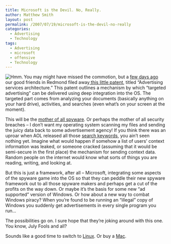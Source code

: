 ```yaml
---
title: Microsoft is the Devil. No, Really.
author: Matthew Smith
layout: post
permalink: /2007/07/19/microsoft-is-the-devil-no-really
categories:
  - Advertising
  - Technology
tags:
  - Advertising
  - microsoft
  - offensive
  - Technology
---
```

<img src="http://archive.digivation.net/wp-content/uploads/2007/07/evilms.thumbnail.gif" alt="Hmm." align="left" />You may might have missed the commotion, but a [few days ago][1] our good friends in Redmond filed away[ this little patent,][2] titled &#8220;Advertising services architecture.&#8221; This patent outlines a mechanism by which &#8220;targeted advertising&#8221; can be delivered using deep integration into the OS. The targeted part comes from analyzing your documents (basically anything on your hard drive), activities, and searches (even what&#8217;s on your screen at the moment).

This will be the [mother of all spyware][3]. Or perhaps the mother of all security breaches &#8211; I don&#8217;t want my operating system scanning my files and sending the juicy data back to some advertisement agency! If you think there was an uproar when AOL released all those [search keywords][4], you ain&#8217;t seen nothing yet. Imagine what would happen if somehow a list of users&#8217; context information was leaked, or someone cracked (assuming that it would be semi-secure in the first place) the mechanism for sending context data. Random people on the internet would know what sorts of things you are reading, writing, and looking at.

But this is just a framework, after all &#8211; Microsoft, integrating some aspects of the spyware game into the OS so that they can peddle their new spyware framework out to all those spyware makers and perhaps get a cut of the profits on the way down. Or maybe it&#8217;s the basis for some new &#8220;ad supported&#8221; version of Windows. Or how about a new way to combat Windows piracy? When you&#8217;re found to be running an &#8220;illegal&#8221; copy of Windows you suddenly get advertisements in every single program you run&#8230;

The possibilities go on. I sure hope that they&#8217;re joking around with this one. You know, July Fools and all?

Sounds like a good time to switch to [Linux][5]. Or buy a [Mac][6].

 [1]: http://www.informationweek.com/story/showArticle.jhtml?articleID=201001485&cid=RSSfeed_IWK_News
 [2]: http://appft1.uspto.gov/netacgi/nph-Parser?Sect1=PTO1&Sect2=HITOFF&d=PG01&p=1&u=%2Fnetahtml%2FPTO%2Fsrchnum.html&r=1&f=G&l=50&s1=%2220070157227%22.PGNR.&OS=DN/20070157227&RS=DN/20070157227
 [3]: http://arstechnica.com/news.ars/post/20070717-microsoft-patents-the-mother-of-all-adware-systems.html
 [4]: http://www.techcrunch.com/2006/08/06/aol-proudly-releases-massive-amounts-of-user-search-data/
 [5]: http://www.ubuntu.com
 [6]: http://www.apple.com